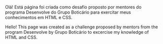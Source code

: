 Olá! Está página foi criada como desafio proposto por mentores do programa Desenvolve do Grupo Boticário
para exercitar meus conhecimentos em HTML e CSS.

Hello! This page was created as a challenge proposed by mentors from the program Desenvolve by Grupo Boticário to excercise my knowledge of HTML and CSS.